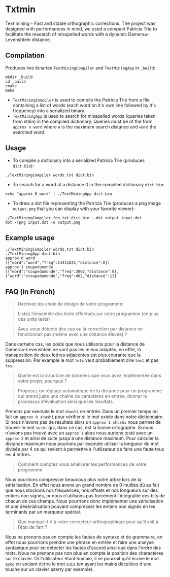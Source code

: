 # Txtmin
Text mining - Fast and stable orthographic corrections.
The project was designed with performances in mind, we used a compact Patricia Trie to facilitate the research of misspelled words with a dynamic Damerau-Levenshtein distance.

## Compilation
Produces two binaries `TextMiningCompiler` and `TextMiningApp` in `_build`:
```
mkdir _build
cd _build
cmake ..
make
```

* `TextMiningCompiler` is used to compile the Patricia Trie from a file containing a list of words (each word on it's own line followed by it's frequency) into a serialized binary.
* `TextMiningApp` is used to search for misspelled words (queries taken from stdin) in the compiled dictionary. Queries must be of the form `approx n word` where `n` is the maximum search distance and `word` the searched word.

## Usage
* To compile a dictionary into a serialized Patricia Trie (produces `dict.bin`):
```
./TextMiningCompiler words.txt dict.bin
```

* To search for a word at a distance 0 in the compiled dictionary `dict.bin`:
```
echo "approx 0 word" | ./TextMiningApp dict.bin
```

* To draw a dot file representing the Patricia Trie (produces a png image `output.png` that you can display with your favorite viewer):
```
./TextMiningCompiler foo.txt dict.bin --dot_output input.dot
dot -Tpng input.dot -o output.png
```

## Example usage
```
./TextMiningCompiler words.txt dict.bin
./TextMiningApp dict.bin
approx 0 word
[{"word":"word","freq":14411625,"distance":0}]
approx 1 coupedumonde
[{"word":"coupedumonde","freq":3002,"distance":0},{"word":"croupedumonde","freq":462,"distance":1}]
```

## FAQ (in French)
> Decrivez les choix de design de votre programme:



> Listez l’ensemble des tests effectués sur votre programme (en plus des units tests)



> Avez-vous détecté des cas où la correction par distance ne fonctionnait pas (même avec une distance élevée) ?

Dans certains cas, les poids que nous utilisons pour la distance de Damerau-Levenshtein ne sont pas les mieux adaptés, en effet, la transposition de deux lettres adjacentes est plus courante que la suppression. Par example le mot `tets` veut probablement dire `test` et pas `tes`.

> Quelle est la structure de données que vous avez implémentée dans votre projet, pourquoi ?



> Proposez un réglage automatique de la distance pour un programme qui prend juste une chaîne de caractères en entrée, donner le processus d’évaluation ainsi que les résultats.

Prenons par exemple le mot `shushi` en entrée. Dans un premier temps on fait un `approx 0 shushi` pour vérifier si le mot existe dans notre dictionnaire. Si nous n'avons pas de résultats alors un `approx 1 shushi` nous permet de trouver le mot `sushi` qui, dans ce cas, est la bonne ortographe. Si nous n'avions pas trouvé avec un `approx 1` alors nous aurions testé avec un `approx 2` et ainsi de suite jusqu'a une distance maximum. Pour calculer la distance maximum nous pourions par example utiliser la longueur du mot divisée par 4 ce qui revient à permettre à l'utilisateur de faire une faute tous les 4 lettres.

> Comment comptez vous améliorer les performances de votre programme

Nous pourrions compresser beaucoup plus notre arbre lors de la sérialisation. En effet nous avons un grand nombre de 0 inutiles dû au fait que nous stockons nos fréquences, nos offsets et nos longueurs sur des entiers non signés, or nous n'utilisons pas forcément l'intégralité des bits de chacun de ces champs. Nous pourrions donc implémenter une sérialisation et une désérialisation pouvant compresser les entiers non signés en les terminants par un marqueur spécial.

> Que manque-t-il à votre correcteur orthographique pour qu’il soit à l’état de l’art ?

Nous ne prenons pas en compte les fautes de syntaxe et de grammaire, en effet nous pourrions prendre une phrase en entrèe et faire une analyse syntaxique pour en détecter les fautes d'accord ainsi que dans l'ordre des mots. Nous ne prenons pas non plus en compte la position des charactères sur le clavier. Or l'utilisateur étant humain, il se pourrait qu'il écrive le mot `qyuq` en voulant écrire le mot `suis` (en ayant les mains décallées d'une touche sur un clavier azerty par exemple).
